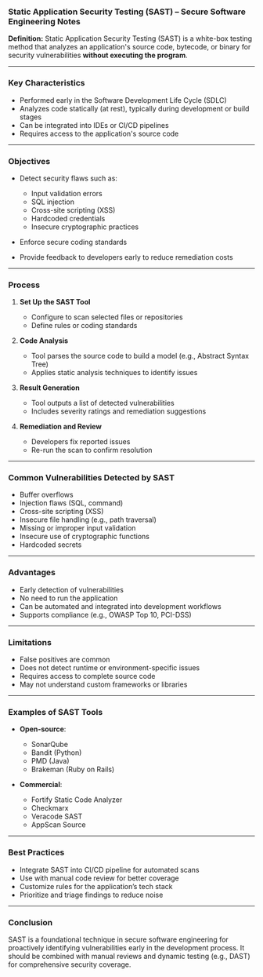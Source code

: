### Static Application Security Testing (SAST) – Secure Software Engineering Notes

**Definition:**
Static Application Security Testing (SAST) is a white-box testing method that analyzes an application's source code, bytecode, or binary for security vulnerabilities **without executing the program**.

---

### Key Characteristics

* Performed early in the Software Development Life Cycle (SDLC)
* Analyzes code statically (at rest), typically during development or build stages
* Can be integrated into IDEs or CI/CD pipelines
* Requires access to the application's source code

---

### Objectives

* Detect security flaws such as:

  * Input validation errors
  * SQL injection
  * Cross-site scripting (XSS)
  * Hardcoded credentials
  * Insecure cryptographic practices
* Enforce secure coding standards
* Provide feedback to developers early to reduce remediation costs

---

### Process

1. **Set Up the SAST Tool**

   * Configure to scan selected files or repositories
   * Define rules or coding standards

2. **Code Analysis**

   * Tool parses the source code to build a model (e.g., Abstract Syntax Tree)
   * Applies static analysis techniques to identify issues

3. **Result Generation**

   * Tool outputs a list of detected vulnerabilities
   * Includes severity ratings and remediation suggestions

4. **Remediation and Review**

   * Developers fix reported issues
   * Re-run the scan to confirm resolution

---

### Common Vulnerabilities Detected by SAST

* Buffer overflows
* Injection flaws (SQL, command)
* Cross-site scripting (XSS)
* Insecure file handling (e.g., path traversal)
* Missing or improper input validation
* Insecure use of cryptographic functions
* Hardcoded secrets

---

### Advantages

* Early detection of vulnerabilities
* No need to run the application
* Can be automated and integrated into development workflows
* Supports compliance (e.g., OWASP Top 10, PCI-DSS)

---

### Limitations

* False positives are common
* Does not detect runtime or environment-specific issues
* Requires access to complete source code
* May not understand custom frameworks or libraries

---

### Examples of SAST Tools

* **Open-source**:

  * SonarQube
  * Bandit (Python)
  * PMD (Java)
  * Brakeman (Ruby on Rails)

* **Commercial**:

  * Fortify Static Code Analyzer
  * Checkmarx
  * Veracode SAST
  * AppScan Source

---

### Best Practices

* Integrate SAST into CI/CD pipeline for automated scans
* Use with manual code review for better coverage
* Customize rules for the application’s tech stack
* Prioritize and triage findings to reduce noise

---

### Conclusion

SAST is a foundational technique in secure software engineering for proactively identifying vulnerabilities early in the development process. It should be combined with manual reviews and dynamic testing (e.g., DAST) for comprehensive security coverage.
